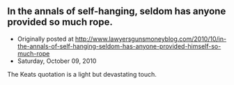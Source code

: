 ## In the annals of self-hanging, seldom has anyone provided so much rope.

 * Originally posted at http://www.lawyersgunsmoneyblog.com/2010/10/in-the-annals-of-self-hanging-seldom-has-anyone-provided-himself-so-much-rope
 * Saturday, October 09, 2010

The Keats quotation is a light but devastating touch.